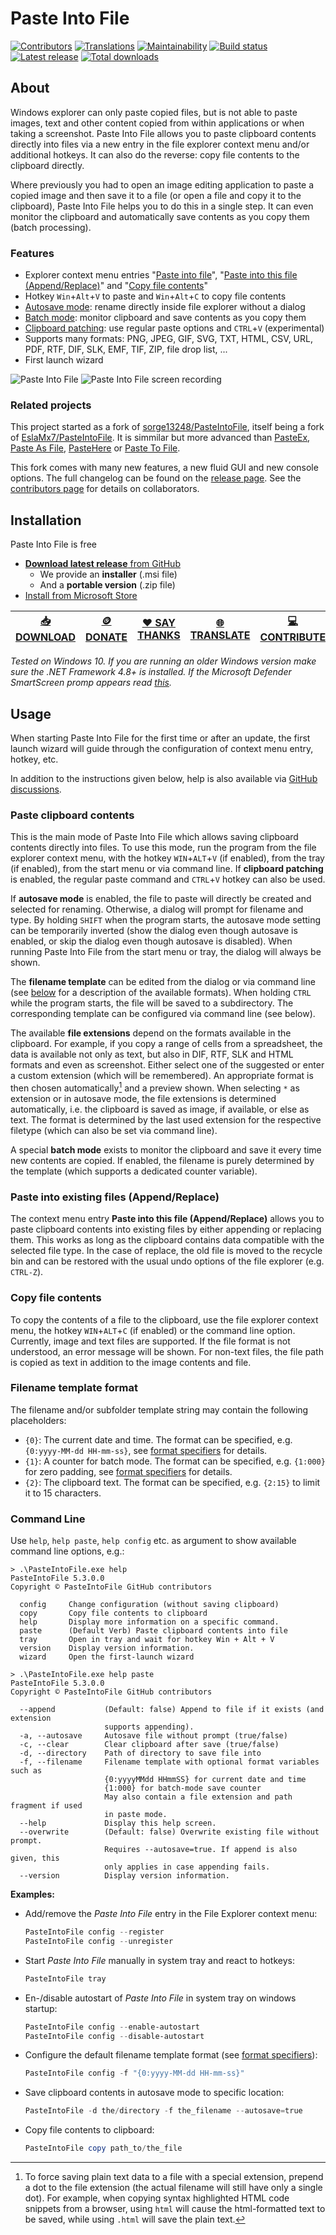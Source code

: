 # Paste Into File

[![Contributors](https://img.shields.io/github/contributors/eltos/PasteIntoFile)](https://github.com/eltos/PasteIntoFile/graphs/contributors)
[![Translations](https://badges.crowdin.net/PasteIntoFile/localized.svg)](https://crowdin.com/project/PasteIntoFile)
[![Maintainability](https://api.codeclimate.com/v1/badges/193a540baab0fcf6c916/maintainability)](https://codeclimate.com/github/eltos/PasteIntoFile/maintainability)
[![Build status](https://img.shields.io/github/actions/workflow/status/eltos/PasteIntoFile/dotnet-testbuild.yml?branch=main)](https://github.com/eltos/PasteIntoFile/actions)
[![Latest release](https://img.shields.io/github/v/release/eltos/PasteIntoFile)](https://github.com/eltos/PasteIntoFile/releases/latest)
[![Total downloads](https://img.shields.io/github/downloads/eltos/PasteIntoFile/total)](https://github.com/eltos/PasteIntoFile/releases)

## About

Windows explorer can only paste copied files, but is not able to paste images, text and other content copied from within applications or when taking a screenshot.
Paste Into File allows you to paste clipboard contents directly into files via a new entry in the file explorer context menu and/or additional hotkeys.
It can also do the reverse: copy file contents to the clipboard directly.

Where previously you had to open an image editing application to paste a copied image and then save it to a file (or open a file and copy it to the clipboard), Paste Into File helps you to do this in a single step.
It can even monitor the clipboard and automatically save contents as you copy them (batch processing).


### Features

+ Explorer context menu entries "[Paste into file](#paste-clipboard-contents)", "[Paste into this file (Append/Replace)](#paste-into-existing-files-appendreplace)" and "[Copy file contents](#copy-file-contents)"
+ Hotkey `Win`+`Alt`+`V` to paste and `Win`+`Alt`+`C` to copy file contents
+ [Autosave mode](https://github.com/eltos/PasteIntoFile/discussions/2): rename directly inside file explorer without a dialog
+ [Batch mode](https://github.com/eltos/PasteIntoFile/discussions/4): monitor clipboard and save contents as you copy them
+ [Clipboard patching](https://github.com/eltos/PasteIntoFile/discussions/11): use regular paste options and `CTRL`+`V` (experimental)
+ Supports many formats: PNG, JPEG, GIF, SVG, TXT, HTML, CSV, URL, PDF, RTF, DIF, SLK, EMF, TIF, ZIP, file drop list, ...
+ First launch wizard

<picture>
  <source media="(prefers-color-scheme: dark)" srcset=".github/screenshot_dark.png">
  <source media="(prefers-color-scheme: light)" srcset=".github/screenshot.png">
  <img alt="Paste Into File" src=".github/screenshot.png">
</picture>
<picture>
  <source media="(prefers-color-scheme: dark)" srcset=".github/screenrecord_dark.gif">
  <source media="(prefers-color-scheme: light)" srcset=".github/screenrecord.gif">
  <img alt="Paste Into File screen recording" src=".github/screenrecord.gif">
</picture>

### Related projects

This project started as a fork of [sorge13248/PasteIntoFile](https://github.com/sorge13248/PasteIntoFile), itself being a fork of [EslaMx7/PasteIntoFile](https://github.com/EslaMx7/PasteIntoFile).
It is simmilar but more advanced than [PasteEx](https://github.com/huiyadanli/PasteEx), [Paste As File](https://pasteasfile.org), [PasteHere](https://github.com/tomzorz/PasteHere) or [Paste To File](https://apps.microsoft.com/store/detail/paste-to-file/9PM34S06CFVJ).

This fork comes with many new features, a new fluid GUI and new console options.
The full changelog can be found on the [release page](https://github.com/eltos/PasteIntoFile/releases).
See the [contributors page](https://github.com/eltos/PasteIntoFile/graphs/contributors) for details on collaborators.



## Installation

Paste Into File is free

+ [**Download latest release** from GitHub](https://github.com/eltos/PasteIntoFile/releases)
  + We provide an **installer** (.msi file)
  + And a **portable version** (.zip file)
+ [Install from Microsoft Store](https://apps.microsoft.com/store/detail/XP88X1XTPKZJDJ)

| [📥 DOWNLOAD](https://github.com/eltos/PasteIntoFile/releases) | [🪙 DONATE](https://github.com/sponsors/eltos) | [❤️ SAY THANKS](https://saythanks.io/to/eltos) | [🌐 TRANSLATE](https://github.com/eltos/PasteIntoFile/issues/18) | [💻 CONTRIBUTE](https://github.com/eltos/PasteIntoFile/contribute)
|---|---|---|---|---|

_Tested on Windows 10._
_If you are running an older Windows version make sure the .NET Framework 4.8+ is installed._
_If the Microsoft Defender SmartScreen promp appears read [this](https://github.com/eltos/PasteIntoFile/discussions/10)._


## Usage

When starting Paste Into File for the first time or after an update, the first launch wizard will guide through the configuration of context menu entry, hotkey, etc.

In addition to the instructions given below, help is also available via [GitHub discussions](https://github.com/eltos/PasteIntoFile/discussions/categories/q-a).


### Paste clipboard contents

This is the main mode of Paste Into File which allows saving clipboard contents directly into files.
To use this mode, run the program from the file explorer context menu, with the hotkey `WIN`+`ALT`+`V` (if enabled), from the tray (if enabled), from the start menu or via command line.
If **clipboard patching** is enabled, the regular paste command and `CTRL`+`V` hotkey can also be used.

If **autosave mode** is enabled, the file to paste will directly be created and selected for renaming.
Otherwise, a dialog will prompt for filename and type.
By holding `SHIFT` when the program starts, the autosave mode setting can be temporarily inverted (show the dialog even though autosave is enabled, or skip the dialog even though autosave is disabled).
When running Paste Into File from the start menu or tray, the dialog will always be shown.

The **filename template** can be edited from the dialog or via command line (see [below](#template-format) for a description of the available formats).
When holding `CTRL` while the program starts, the file will be saved to a subdirectory.
The corresponding template can be configured via command line (see below).

The available **file extensions** depend on the formats available in the clipboard.
For example, if you copy a range of cells from a spreadsheet, the data is available not only as text, but also in DIF, RTF, SLK and HTML formats and even as screenshot.
Either select one of the suggested or enter a custom extension (which will be remembered).
An appropriate format is then chosen automatically[^save_plain_text] and a preview shown.
When selecting `*` as extension or in autosave mode, the file extensions is determined automatically, i.e. the clipboard is saved as image, if available, or else as text. The format is determined by the last used extension for the respective filetype (which can also be set via command line).

A special **batch mode** exists to monitor the clipboard and save it every time new contents are copied.
If enabled, the filename is purely determined by the template (which supports a dedicated counter variable).

[^save_plain_text]: To force saving plain text data to a file with a special extension,
prepend a dot to the file extension (the actual filename will still have only a single dot).
For example, when copying syntax highlighted HTML code snippets from a browser,
using `html` will cause the html-formatted text to be saved,
while using `.html` will save the plain text.


### Paste into existing files (Append/Replace)
The context menu entry **Paste into this file (Append/Replace)** allows you to paste clipboard contents into existing files by either appending or replacing them.
This works as long as the clipboard contains data compatible with the selected file type.
In the case of replace, the old file is moved to the recycle bin and can be restored with the usual undo options of the file explorer (e.g. `CTRL-Z`).


### Copy file contents

To copy the contents of a file to the clipboard, use the file explorer context menu, the hotkey `WIN`+`ALT`+`C` (if enabled) or the command line option.
Currently, image and text files are supported. If the file format is not understood, an error message will be shown.
For non-text files, the file path is copied as text in addition to the image contents and file.


<a id="template-format"></a>
### Filename template format
The filename and/or subfolder template string may contain the following placeholders:
- `{0}`: The current date and time.
    The format can be specified, e.g. `{0:yyyy-MM-dd HH-mm-ss}`, see [format specifiers](https://docs.microsoft.com/en-us/dotnet/standard/base-types/custom-date-and-time-format-strings) for details.
- `{1}`: A counter for batch mode.
    The format can be specified, e.g. `{1:000}` for zero padding, see [format specifiers](https://learn.microsoft.com/en-us/dotnet/standard/base-types/custom-numeric-format-strings) for details.
- `{2}`: The clipboard text.
    The format can be specified, e.g. `{2:15}` to limit it to 15 characters.

### Command Line

Use `help`, `help paste`, `help config` etc. as argument to show available command line options, e.g.:
```
> .\PasteIntoFile.exe help
PasteIntoFile 5.3.0.0
Copyright © PasteIntoFile GitHub contributors

  config     Change configuration (without saving clipboard)
  copy       Copy file contents to clipboard
  help       Display more information on a specific command.
  paste      (Default Verb) Paste clipboard contents into file
  tray       Open in tray and wait for hotkey Win + Alt + V
  version    Display version information.
  wizard     Open the first-launch wizard
```
```
> .\PasteIntoFile.exe help paste
PasteIntoFile 5.3.0.0
Copyright © PasteIntoFile GitHub contributors

  --append           (Default: false) Append to file if it exists (and extension
                     supports appending).
  -a, --autosave     Autosave file without prompt (true/false)
  -c, --clear        Clear clipboard after save (true/false)
  -d, --directory    Path of directory to save file into
  -f, --filename     Filename template with optional format variables such as
                     {0:yyyyMMdd HHmmSS} for current date and time
                     {1:000} for batch-mode save counter
                     May also contain a file extension and path fragment if used
                     in paste mode.
  --help             Display this help screen.
  --overwrite        (Default: false) Overwrite existing file without prompt.
                     Requires --autosave=true. If append is also given, this
                     only applies in case appending fails.
  --version          Display version information.
```

**Examples:**
- Add/remove the *Paste Into File* entry in the File Explorer context menu:
   ```powershell
   PasteIntoFile config --register
   PasteIntoFile config --unregister
   ```
- Start *Paste Into File* manually in system tray and react to hotkeys:
   ```powershell
   PasteIntoFile tray
   ```
- En-/disable autostart of *Paste Into File* in system tray on windows startup:
   ```powershell
   PasteIntoFile config --enable-autostart
   PasteIntoFile config --disable-autostart
   ```
- Configure the default filename template format (see [format specifiers](https://docs.microsoft.com/en-us/dotnet/standard/base-types/custom-date-and-time-format-strings)):
   ```powershell
   PasteIntoFile config -f "{0:yyyy-MM-dd HH-mm-ss}"
   ```
- Save clipboard contents in autosave mode to specific location:
  ```powershell
  PasteIntoFile -d the/directory -f the_filename --autosave=true
  ```
- Copy file contents to clipboard:
  ```powershell
  PasteIntoFile copy path_to/the_file
  ```

